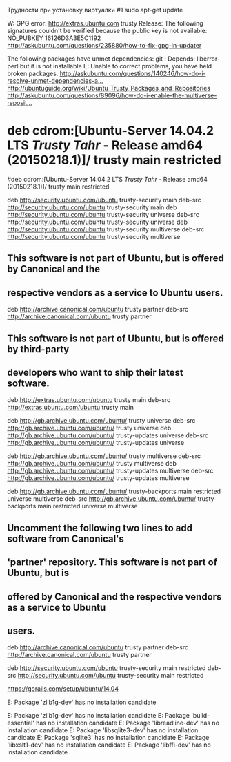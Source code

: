 Трудности при установку виртуалки #1
sudo apt-get update

W: GPG error: http://extras.ubuntu.com trusty Release: The following signatures couldn't be verified because the public key is not available: NO_PUBKEY 16126D3A3E5C1192
http://askubuntu.com/questions/235880/how-to-fix-gpg-in-updater

The following packages have unmet dependencies:
 git : Depends: liberror-perl but it is not installable
E: Unable to correct problems, you have held broken packages.
http://askubuntu.com/questions/140246/how-do-i-resolve-unmet-dependencies-a…
http://ubuntuguide.org/wiki/Ubuntu_Trusty_Packages_and_Repositories
http://askubuntu.com/questions/89096/how-do-i-enable-the-multiverse-reposit…



#

# deb cdrom:[Ubuntu-Server 14.04.2 LTS _Trusty Tahr_ - Release amd64 (20150218.1)]/ trusty main restricted

#deb cdrom:[Ubuntu-Server 14.04.2 LTS _Trusty Tahr_ - Release amd64 (20150218.1)]/ trusty main restricted

deb http://security.ubuntu.com/ubuntu trusty-security main
deb-src http://security.ubuntu.com/ubuntu trusty-security main
deb http://security.ubuntu.com/ubuntu trusty-security universe
deb-src http://security.ubuntu.com/ubuntu trusty-security universe
deb http://security.ubuntu.com/ubuntu trusty-security multiverse
deb-src http://security.ubuntu.com/ubuntu trusty-security multiverse

## This software is not part of Ubuntu, but is offered by Canonical and the
## respective vendors as a service to Ubuntu users.
deb http://archive.canonical.com/ubuntu trusty partner
deb-src http://archive.canonical.com/ubuntu trusty partner

## This software is not part of Ubuntu, but is offered by third-party
## developers who want to ship their latest software.
deb http://extras.ubuntu.com/ubuntu trusty main
deb-src http://extras.ubuntu.com/ubuntu trusty main

deb http://gb.archive.ubuntu.com/ubuntu/ trusty universe
deb-src http://gb.archive.ubuntu.com/ubuntu/ trusty universe
deb http://gb.archive.ubuntu.com/ubuntu/ trusty-updates universe
deb-src http://gb.archive.ubuntu.com/ubuntu/ trusty-updates universe

deb http://gb.archive.ubuntu.com/ubuntu/ trusty multiverse
deb-src http://gb.archive.ubuntu.com/ubuntu/ trusty multiverse
deb http://gb.archive.ubuntu.com/ubuntu/ trusty-updates multiverse
deb-src http://gb.archive.ubuntu.com/ubuntu/ trusty-updates multiverse

deb http://gb.archive.ubuntu.com/ubuntu/ trusty-backports main restricted universe multiverse
deb-src http://gb.archive.ubuntu.com/ubuntu/ trusty-backports main restricted universe multiverse

## Uncomment the following two lines to add software from Canonical's
## 'partner' repository. This software is not part of Ubuntu, but is
## offered by Canonical and the respective vendors as a service to Ubuntu
## users.
deb http://archive.canonical.com/ubuntu trusty partner
deb-src http://archive.canonical.com/ubuntu trusty partner

deb http://security.ubuntu.com/ubuntu trusty-security main restricted
deb-src http://security.ubuntu.com/ubuntu trusty-security main restricted

https://gorails.com/setup/ubuntu/14.04

E: Package 'zlib1g-dev' has no installation candidate

E: Package 'zlib1g-dev' has no installation candidate
E: Package 'build-essential' has no installation candidate
E: Package 'libreadline-dev' has no installation candidate
E: Package 'libsqlite3-dev' has no installation candidate
E: Package 'sqlite3' has no installation candidate
E: Package 'libxslt1-dev' has no installation candidate
E: Package 'libffi-dev' has no installation candidate

